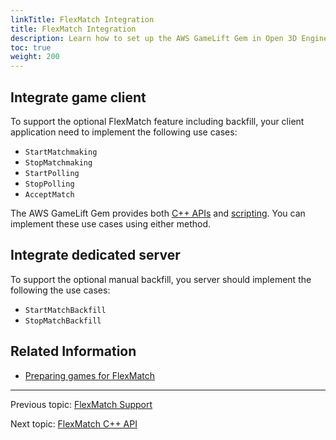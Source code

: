 ```yaml
---
linkTitle: FlexMatch Integration
title: FlexMatch Integration
description: Learn how to set up the AWS GameLift Gem in Open 3D Engine (O3DE).
toc: true
weight: 200
---
```


## Integrate game client

To support the optional FlexMatch feature including backfill, your client application need to implement the following use cases:
- `StartMatchmaking`
- `StopMatchmaking`
- `StartPolling`
- `StopPolling`
- `AcceptMatch`

The AWS GameLift Gem provides both [C++ APIs](cpp-api/) and [scripting](scripting/). You can implement these use cases using either method.


## Integrate dedicated server

To support the optional manual backfill, you server should implement the following the use cases:
- `StartMatchBackfill`
- `StopMatchBackfill`


## Related Information

- [Preparing games for FlexMatch](https://docs.aws.amazon.com/gamelift/latest/flexmatchguide/match-integration-intro.html)


---

Previous topic: [FlexMatch Support](/docs/user-guide/gems/reference/aws/aws-gamelift/flexmatch)

Next topic: [FlexMatch C++ API](cpp-api/)
